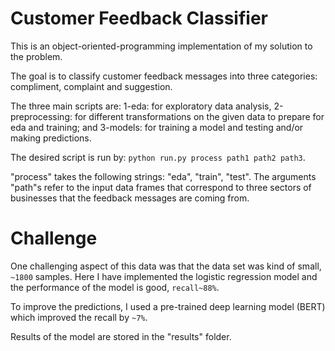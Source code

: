 # Customer Feedback Classifier

This is an object-oriented-programming implementation of my solution to the problem.

The goal is to classify customer feedback messages into three categories: compliment, complaint and suggestion.

The three main scripts are: 1-eda: for exploratory data analysis, 2-preprocessing: for different transformations on the given data to prepare for eda and training; and 3-models: for training a model and testing and/or making predictions.

The desired script is run by: 
`python run.py process path1 path2 path3`. 

"process" takes the following strings: "eda", "train", "test". The arguments "path"s refer to the input data frames that correspond to three sectors of businesses that the feedback messages are coming from.

Challenge
======

One challenging aspect of this data was that the data set was kind of small, `~1800` samples. Here I have implemented the logistic regression model and the performance of the model is good, `recall~88%`. 

To improve the predictions, I used a pre-trained deep learning model (BERT) which improved the recall by `~7%`. 

Results of the model are stored in the "results" folder. 
